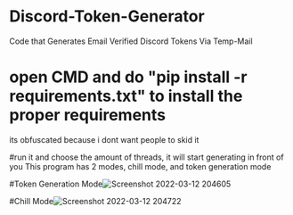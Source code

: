 # Discord-Token-Generator
Code that Generates Email Verified Discord Tokens Via Temp-Mail

# open CMD and do "pip install -r requirements.txt" to install the proper requirements
its obfuscated because i dont want people to skid it

#run it and choose the amount of threads, it will start generating in front of you
This program has 2 modes, chill mode, and token generation mode

#Token Generation Mode![Screenshot 2022-03-12 204605](https://user-images.githubusercontent.com/101478014/158045494-ad6f1af5-43eb-49bc-820f-14f91f77bbd8.png)

#Chill Mode![Screenshot 2022-03-12 204722](https://user-images.githubusercontent.com/101478014/158045511-39f58041-3b03-4279-abe4-73f42beb82ea.png)
